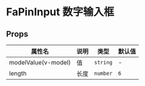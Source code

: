 # FaPinInput 数字输入框

## Props

| 属性名              | 说明 | 类型     | 默认值 |
| ------------------- | ---- | -------- | ------ |
| modelValue(v-model) | 值   | `string` | -      |
| length              | 长度 | `number` | `6`    |
